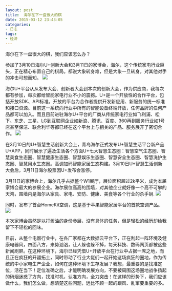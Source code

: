 ```yaml
---
layout: post
title: 	海尔在下一盘很大的棋
date: 2015-03-12 23:43:05
categories:
- 日志
tags:
- 经济
---
```


海尔在下一盘很大的棋，我们应该怎么办？    

参加了3月10日海尔U+创新大会和3月11日的家博会，海尔，这个传统家电行业巨头，正在精心布置自己的棋局。都说大象转身难，但是大象一旦转身，对其他对手的冲击可想而知。
![](http://i1328.photobucket.com/albums/w532/xwlogic/IMG_20150310_085116226_zps6r9mp0pt.jpg)

海尔U+平台从从发布大会、创新者大会到本次的创新大会，作为供应商，我每次都有参加，每次都给智能家电行业不小的震撼。U+是一个开放性的合作平台，包括开放SDK、API标准。开放的平台为合作者提供开发新应用、新服务的统一标准和接口资源。目前这一系统向行业中所有的智能设备终端开放，任何品牌的任何产品都可以加入。而且目前进驻海尔U+平台的厂商从传统家电行业如飞利浦、松下、东芝、三星、LG到互联网企业如新浪、腾讯、百度、360再到服务行业如1号店甚至保洁、联合利华等都已经在这个平台上与相关的产品、服务展开了密切合作。
![](http://i1328.photobucket.com/albums/w532/xwlogic/IMG_20150310_091134533_zpsafeggbkt.jpg)

在3月10日的U+智慧生活创新大会上，青岛海尔正式发布U+智慧生活平台新产品U+APP，同时展示了遍及生活各个方面U+七大智慧生态圈：智慧空气生态圈、智慧美食生态圈、智慧健康生态圈、智慧娱乐生态圈、智慧安全生态圈、智慧洗护生态圈、智慧用水生态圈。高调加码智能家居生态构建。3月10日U+智慧生活创新大会后，3月11日海尔股票因U+发布会涨停。

3月11日的家博会上，海尔几乎占据整个W1展厅，展位面积超过2k平米，成为本届家博会最大的参展企业。海尔展位高高的围墙，对其他企业就好像一个高不可攀的天鸿，围墙内是海尔从家具、家电、安防、健康、美食等各个行业的杀手锏.
![](http://i1328.photobucket.com/albums/w532/xwlogic/_zpsjee0o0da.jpg)

同时，发布了首台HomeKit空调，这是基于苹果智能家居平台的首款空调产品。
![](http://i1328.photobucket.com/albums/w532/xwlogic/IMG_20150310_091443044_zpsm2dvr2vr.jpg)

本次家博会虽然是以打酱油的身份参展，没有具体的任务，但是轻松的经历却给我留下不轻松的回味。

目前，从整个电器行业中，在各厂家都在大数据云平台下，正在刮起一阵环境及健康电器风，四面八方，来势汹汹，让人躲也躲不掉，每天科技、数码网页都被这些新闻刷屏。在这种环境下，海尔已经凭借U+开放平台在行业中占据一席之地，而且正在疯狂的开疆拓土，同时带动了行业大佬们一起开始这场疯狂的圈地，作为传统的中小家电生产企业，如何在这种环境下生存发展？我想，最重要的是找准定位，活在当下！定位准确之后，才能明确发展方向，不要被周围这场圈地战争扬起的硝烟迷惑了方向，找准时机，认准方向，全力突击！在这样的形势下，我们应该做什么，我们怎么做，想清楚这些问题，远比不顾一起的跟风、乱窜要重要的多。
